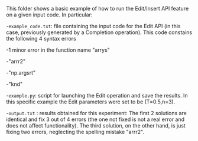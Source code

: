 This folder shows a basic example of how to run the Edit/Insert API feature on a given input code.
In particular:

-`example_code.txt`: file containing the input code for the Edit API (in this case, previously generated by a Completion operation). This code constains the following 4 syntax errors

  -1 minor error in the function name "arrys"

  -"arrr2"

  -"np.argsrt"

  -"knd"

-`example.py`: script for launching the Edit operation and save the results. In this specific example the Edit parameters were set to be (T=0.5,n=3).

-`output.txt` : results obtained for this experiment: The first 2 solutions are identical and fix 3 out of 4 errors (the one not fixed is not a real error and does not affect functionality). The third solution, on the other hand, is just fixing two errors, neglecting the spelling mistake "arrr2".
